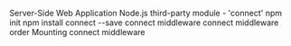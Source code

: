 Server-Side Web Application
    Node.js third-party module - 'connect'
    npm init
    npm install connect --save
    connect middleware
    connect middleware order
    Mounting connect middleware